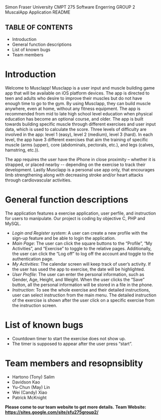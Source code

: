Simon Fraser University CMPT 275 Software Engerring GROUP 2
MuscalApp Application README

## TABLE OF CONTENTS
- Introduction
- General function descriptions
- List of known bugs
- Team members

# Introduction

Welcome to Musclapp! Musclapp is a user input and muscle building game app that will be available on iOS platform devices. 
The app is directed to teen and adults who desire to improve their muscles but do not have enough time to go to the gym. 
By using Musclapp, they can build muscle anywhere, even at home, without any fitness equipment. The app is recommended from 
mid to late high school level education when physical education has become an optional course, and older. The app is built towards 
building specific muscle through different exercises and user input data, which is used to calculate the score. Three levels 
of difficulty are involved in the app: level 1 (easy), level 2 (medium), level 3 (hard). In each level, the app have 3 different 
exercises that aim the training of specific muscle (arms (upper), core (abdominals, pectorals, etc.), and legs (calves, hamstring, etc.)). 

The app requires the user have the iPhone in close proximity – whether it is strapped, or placed nearby -- depending on the exercise
to track their development. Lastly Musclapp is a personal use app only, that encourages limb strengthening along with decreasing
stroke and/or heart attacks through cardiovascular activities.


# General function descriptions

The application features a exercise application, user perfile, and instruction for users to manipulate. 
Our project is coding by objective C, PHP and MySQL.

- *Login and Register system*:
A user can create a new profile with the sign-up feature and be able to login the application.
- *Main Page*: 
The user can click the square buttons to the “Profile”, “My Activities”, and “Exercise” to toggle to the relative pages. 
Additionally, the user can click the “Log off” to log off the account and toggle to the authentication page.
- *My Activities*:
The calendar screen will keep track of user’s activity. If the user has used the app to exercise, the 
date will be highlighted.
- *User Profile*:
The user can enter the personal information, such as Gender, Age, Height, and Weight.
When the user clicks the “Save” button, all the personal information will be stored in a file in the phone.
- *Instruction*:
To see the whole exercise and their detailed instructions, user can select instruction from the main menu.
The detailed instruction of the exercise is shown after the user click on a specific exercise from
the instruction screen.


# List of known bugs
- Countdown timer to start the exercise does not show up. 
- The timer is supposed to appear after the user press “start”.

# Team members and resopnsiblity
- Hartono (Tony) Salim
- Davidson Kao
- Yu-Chun (May) Lin
- Wei (Candy) Xiao
- Patrick McKnight


**Please come to our team website to get more details.**
**Team Website: https://sites.google.com/site/sfu275group2/**
